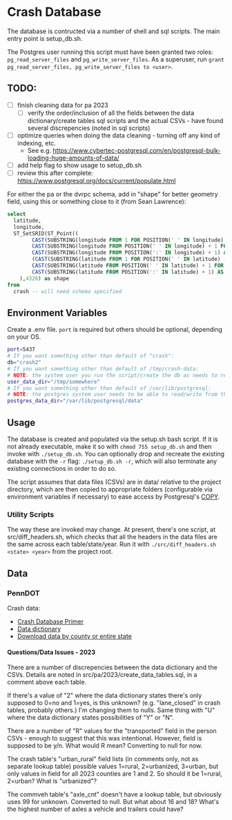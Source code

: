 # Crash Database

The database is contructed via a number of shell and sql scripts. The main entry point is setup_db.sh.

The Postgres user running this script must have been granted two roles: `pg_read_server_files` and `pg_write_server_files`. As a superuser, run `grant pg_read_server_files, pg_write_server_files to <user>`.

## TODO:

- [ ] finish cleaning data for pa 2023
  - [ ] verify the order/inclusion of all the fields between the data dictionary/create tables sql scripts and the actual CSVs - have found several discrepencies (noted in sql scripts)
- [ ] optimize queries when doing the data cleaning - turning off any kind of indexing, etc.
  - See e.g. <https://www.cybertec-postgresql.com/en/postgresql-bulk-loading-huge-amounts-of-data/> 
- [ ] add help flag to show usage to setup_db.sh
- [ ] review this after complete: <https://www.postgresql.org/docs/current/populate.html>

For either the pa or the dvrpc schema, add in "shape" for better geometry field, using this or something close to it (from Sean Lawrence):

```sql
select 
  latitude, 
  longitude,
  ST_SetSRID(ST_Point((
        CAST(SUBSTRING(longitude FROM 1 FOR POSITION(' ' IN longitude) - 1) AS NUMERIC) + 
        CAST(SUBSTRING(longitude FROM POSITION(' ' IN longitude) + 1 FOR POSITION(':' IN longitude) - POSITION(' ' IN longitude) - 1) AS NUMERIC) / 60 + 
        CAST(SUBSTRING(longitude FROM POSITION(':' IN longitude) + 1) AS NUMERIC) / 3600) * -1,
        (CAST(SUBSTRING(latitude FROM 1 FOR POSITION(' ' IN latitude) - 1) AS NUMERIC) + 
        CAST(SUBSTRING(latitude FROM POSITION(' ' IN latitude) + 1 FOR POSITION(':' IN latitude) - POSITION(' ' IN latitude) - 1) AS NUMERIC) / 60 + 
        CAST(SUBSTRING(latitude FROM POSITION(':' IN latitude) + 1) AS NUMERIC) / 3600)
    ),4326) as shape
from 
  crash -- will need schema specified
```

## Environment Variables

Create a .env file. `port` is required but others should be optional, depending on your OS.
```sh
port=5437
# If you want something other than default of "crash":
db="crash2"
# If you want something other than default of /tmp/crash-data:
# NOTE: the system user you run the script/create the db as needs to read/write from this directory.
user_data_dir="/tmp/somewhere"
# If you want something other than default of /var/lib/postgresql:
# NOTE: the postgres system user needs to be able to read/write from this directory.
postgres_data_dir="/var/lib/postgresql/data" 
```

## Usage

The database is created and populated via the setup.sh bash script. If it is not already executable, make it so with `chmod 755 setup_db.sh` and then invoke with `./setup_db.sh`. You can optionally drop and recreate the existing database with the `-r` flag: `./setup_db.sh -r`, which will also terminate any existing connections in order to do so.

The script assumes that data files (CSVs) are in data/ relative to the project directory, which are then copied to appropriate folders (configurable via environment variables if necessary) to ease access by Postgresql's <a href="https://www.postgresql.org/docs/17/sql-copy.html">COPY</a>.

### Utility Scripts

The way these are invoked may change. At present, there's one script, at src/diff_headers.sh, which checks that all the headers in the data files are the same across each table/state/year. Run it with `./src/diff_headers.sh <state> <year>` from the project root.

## Data

### PennDOT

Crash data:
  - [Crash Database Primer](https://gis.penndot.gov/gishub/crashZip/OPEN%20DATA%20PORTAL%20Database%20Primer%2010-16.pdf)
  - [Data dictionary](https://gis.penndot.gov/gishub/crashZip/Open%20Data%20Portal%20Data%20Dictionary%20(07-24).pdf)
  - [Download data by county or entire state](https://pennshare.maps.arcgis.com/apps/webappviewer/index.html?id=8fdbf046e36e41649bbfd9d7dd7c7e7e)

#### Questions/Data Issues - 2023

There are a number of discrepencies between the data dictionary and the CSVs. Details are noted in src/pa/2023/create_data_tables.sql, in a comment above each table.

If there's a value of "2" where the data dictionary states there's only supposed to 0=no and 1=yes, is this unknown? (e.g. "lane_closed" in crash tables, probably others.) I'm changing them to nulls. Same thing with "U" where the data dictionary states possibilities of "Y" or "N". 

There are a number of "R" values for the "transported" field in the person CSVs - enough to suggest that this was intentional. However, field is supposed to be y/n. What would R mean? Converting to null for now.

The crash table's "urban_rural" field lists (in comments only, not as separate lookup table) possible values 1=rural, 2=urbanized, 3=urban, but only values in field for all 2023 counties are 1 and 2. So should it be 1=rural, 2=urban? What is "urbanized"?

The commveh table's "axle_cnt" doesn't have a lookup table, but obviously uses 99 for unknown. Converted to null. But what about 16 and 18? What's the highest number of axles a vehicle and trailers could have?

